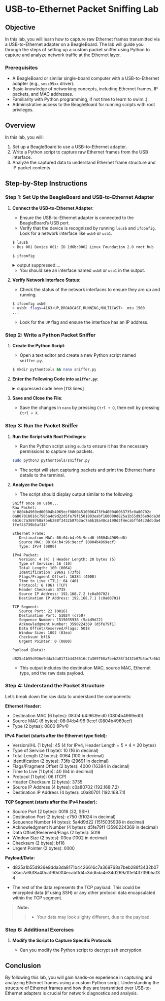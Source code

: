 
# USB-to-Ethernet Packet Sniffing Lab

## Objective

In this lab, you will learn how to capture raw Ethernet frames transmitted via a USB-to-Ethernet adapter on a BeagleBoard. The lab will guide you through the steps of setting up a custom packet sniffer using Python to capture and analyze network traffic at the Ethernet layer.

### Prerequisites

- A BeagleBoard or similar single-board computer with a USB-to-Ethernet adapter (e.g., `smsc95xx` driver).
- Basic knowledge of networking concepts, including Ethernet frames, IP packets, and MAC addresses.
- Familiarity with Python programming, if not time to learn to swim :).
- Administrative access to the BeagleBoard for running scripts with root privileges.

## Overview

In this lab, you will:

1. Set up a BeagleBoard to use a USB-to-Ethernet adapter.
2. Write a Python script to capture raw Ethernet frames from the USB interface.
3. Analyze the captured data to understand Ethernet frame structure and IP packet contents.

## Step-by-Step Instructions

### Step 1: Set Up the BeagleBoard and USB-to-Ethernet Adapter

1. **Connect the USB-to-Ethernet Adapter**:

   - Ensure the USB-to-Ethernet adapter is connected to the BeagleBoard’s USB port.
   - Verify that the device is recognized by running `lsusb` and `ifconfig`. Look for a network interface like `usb0` or `usb1`.

   ```bash
   $ lsusb
   > Bus 001 Device 001: ID 1d6b:0002 Linux Foundation 2.0 root hub
   ```
   ```
   $ ifconfig
   ```
   <details>
   <summary>output suppressed:...</summary>

   ```bash 
   eth0: flags=-28669<UP,BROADCAST,MULTICAST,DYNAMIC>  mtu 1500
        ether 08:04:b4:96:9e:cd  txqueuelen 1000  (Ethernet)
        RX packets 0  bytes 0 (0.0 B)
        RX errors 0  dropped 0  overruns 0  frame 0
        TX packets 0  bytes 0 (0.0 B)
        TX errors 0  dropped 0 overruns 0  carrier 0  collisions 0
        device interrupt 55

   lo: flags=73<UP,LOOPBACK,RUNNING>  mtu 65536
        inet 127.0.0.1  netmask 255.0.0.0
        inet6 ::1  prefixlen 128  scopeid 0x10<host>
        loop  txqueuelen 1000  (Local Loopback)
        RX packets 896492  bytes 60066960 (57.2 MiB)
        RX errors 0  dropped 0  overruns 0  frame 0
        TX packets 896492  bytes 60066960 (57.2 MiB)
        TX errors 0  dropped 0 overruns 0  carrier 0  collisions 0

   usb0: flags=4163<UP,BROADCAST,RUNNING,MULTICAST>  mtu 1500
        inet 192.168.7.2  netmask 255.255.255.0  broadcast 192.168.7.255
        inet6 fe80::a04:b4ff:fe96:9ecf  prefixlen 64  scopeid 0x20<link>
        ether 08:04:b4:96:9e:cf  txqueuelen 1000  (Ethernet)
        RX packets 21471  bytes 2485427 (2.3 MiB)
        RX errors 0  dropped 0  overruns 0  frame 0
        TX packets 13715  bytes 3046408 (2.9 MiB)
        TX errors 0  dropped 0 overruns 0  carrier 0  collisions 0

   usb1: flags=4099<UP,BROADCAST,MULTICAST>  mtu 1500
        inet 192.168.6.2  netmask 255.255.255.0  broadcast 192.168.6.255
        ether 08:04:b4:96:9e:d3  txqueuelen 1000  (Ethernet)
        RX packets 0  bytes 0 (0.0 B)
        RX errors 0  dropped 0  overruns 0  frame 0
        TX packets 0  bytes 0 (0.0 B)
        TX errors 0  dropped 0 overruns 0  carrier 0  collisions 0
   ```

   </details>

   - You should see an interface named `usb0` or `usb1` in the output.

2. **Verify Network Interface Status**:

   - Check the status of the network interfaces to ensure they are up and running.

   ```bash
   $ ifconfig usb0
   > usb0: flags=4163<UP,BROADCAST,RUNNING,MULTICAST>  mtu 1500
   ...
   ```

   - Look for the `UP` flag and ensure the interface has an IP address.

### Step 2: Write a Python Packet Sniffer

1. **Create the Python Script**:

   - Open a text editor and create a new Python script named `sniffer.py`.

   ```bash
   $ mkdir pythontools && nano sniffer.py
   ```

2. **Enter the Following Code into `sniffer.py`**:

   <details>
   <summary>suppressed code here [113 lines]</summary>

   ```python
   import socket
   import struct
   import binascii

   def mac_addr(mac_bytes):
      """Convert a MAC address to a readable/printable string format."""
      return ':'.join('%02x' % b for b in mac_bytes)

   def eth_type_to_str(eth_type_bytes):
      """Convert an Ethernet type to a readable string."""
      eth_type = struct.unpack('!H', eth_type_bytes)[0]
      if eth_type == 0x0800:
         return 'IPv4'
      elif eth_type == 0x0806:
         return 'ARP'
      elif eth_type == 0x86DD:
         return 'IPv6'
      else:
         return f'Other (0x{eth_type:04x})'

   def main():
      # Create a raw socket and bind it to the interface
      sock = socket.socket(socket.AF_PACKET, socket.SOCK_RAW, socket.ntohs(0x0003))
      sock.bind(('usb0', 0))  # Replace 'usb0' with your interface name

      print("Sniff once on usb0...")

      # Receive raw packets from the socket
      raw_packet, _ = sock.recvfrom(65535)
      print("Raw Packet:", binascii.hexlify(raw_packet))

      # Unpack Ethernet header (first 14 bytes)
      dest_mac = raw_packet[0:6]
      src_mac = raw_packet[6:12]
      eth_type_bytes = raw_packet[12:14]

      # Display Ethernet frame
      print("\nEthernet Frame:")
      print(f"  Destination MAC: {mac_addr(dest_mac)} ({binascii.hexlify(dest_mac).decode('utf-8')})")
      print(f"  Source MAC: {mac_addr(src_mac)} ({binascii.hexlify(src_mac).decode('utf-8')})")
      print(f"  Type: {eth_type_to_str(eth_type_bytes)} ({binascii.hexlify(eth_type_bytes).decode('utf-8')})")

      # Check if the packet is IPv4 (eth_type is 0x0800)
      if eth_type_to_str(eth_type_bytes) == 'IPv4':
         # Unpack IP header (next 20 bytes)
         ip_header = struct.unpack('!BBHHHBBH4s4s', raw_packet[14:34])
         version_ihl = ip_header[0]
         tos = ip_header[1]
         total_length = ip_header[2]
         identification = ip_header[3]
         flags_offset = ip_header[4]
         ttl = ip_header[5]
         protocol = ip_header[6]
         checksum = ip_header[7]
         src_ip = socket.inet_ntoa(ip_header[8])
         dest_ip = socket.inet_ntoa(ip_header[9])

         print(f"\nIPv4 Packet:")
         print(f"  Version: {version_ihl >> 4} ({(version_ihl >> 4):x}) | Header Length: {(version_ihl & 15) * 4} bytes ({version_ihl & 15})")
         print(f"  Type of Service: {tos} ({tos:02x})")
         print(f"  Total Length: {total_length} ({total_length:04x})")
         print(f"  Identification: {identification} ({identification:04x})")
         print(f"  Flags/Fragment Offset: {flags_offset} ({flags_offset:04x})")
         print(f"  Time to Live (TTL): {ttl} ({ttl:02x})")
         print(f"  Protocol: {protocol} ({protocol:02x}) (TCP)")
         print(f"  Header Checksum: {checksum:04x}")
         print(f"  Source IP Address: {src_ip} ({binascii.hexlify(ip_header[8]).decode('utf-8')})")
         print(f"  Destination IP Address: {dest_ip} ({binascii.hexlify(ip_header[9]).decode('utf-8')})")

         # Check if the packet is TCP (protocol is 6)
         if protocol == 6:
               # Unpack TCP header (next 20 bytes after the IP header)
               tcp_header = struct.unpack('!HHLLHHHH', raw_packet[34:54])
               src_port = tcp_header[0]
               dest_port = tcp_header[1]
               seq_num = tcp_header[2]
               ack_num = tcp_header[3]
               data_offset_flags = tcp_header[4]
               window = tcp_header[5]
               tcp_checksum = tcp_header[6]
               urg_ptr = tcp_header[7]

               print(f"\nTCP Segment:")
               print(f"  Source Port: {src_port} ({src_port:04x})")
               print(f"  Destination Port: {dest_port} ({dest_port:04x})")
               print(f"  Sequence Number: {seq_num} ({seq_num:08x})")
               print(f"  Acknowledgment Number: {ack_num} ({ack_num:08x})")
               print(f"  Data Offset/Reserved/Flags: {data_offset_flags:04x}")
               print(f"  Window Size: {window} ({window:04x})")
               print(f"  Checksum: {tcp_checksum:04x}")
               print(f"  Urgent Pointer: {urg_ptr} ({urg_ptr:04x})")

               # Display payload (if any)
               payload_data = raw_packet[54:]
               print("\nPayload (Data):")
               print(binascii.hexlify(payload_data).decode('utf-8'))
         else:
               print("\nNon-TCP packet captured; this script only processes TCP packets.")
      else:
         print("\nNon-IPv4 packet captured; this script only processes IPv4 packets.")

   if __name__ == "__main__":
      main()
   ```
   </details>

3. **Save and Close the File**:

   - Save the changes in `nano` by pressing `Ctrl + O`, then exit by pressing `Ctrl + X`.

### Step 3: Run the Packet Sniffer

1. **Run the Script with Root Privileges**:

   - Run the Python script using `sudo` to ensure it has the necessary permissions to capture raw packets.

   ```bash
   sudo python3 pythontools/sniffer.py
   ```

   - The script will start capturing packets and print the Ethernet frame details to the terminal.

2. **Analyze the Output**:

   - The script should display output similar to the following:

   ```plaintext
   Sniff once on usb0...
   Raw Packet:  b'0804b4969ed00804b4969ecf08004510006473fb400040063735c0a80702c
   0a807010016c7505a4d9d22d5fe79f1501803eabf160000d825a1b55d936e9dda3da8171b442
   6616c7a369768a7beb288f3432b07b3ac7a6b18a40ca190d3f4ecabffd4c3ddbda4e34d269a1
   ffef43739b5af34'

   Ethernet Frame:
      Destination MAC: 08:04:b4:96:9e:d0 (0804b4969ed0)
      Source MAC: 08:04:b4:96:9e:cf (0804b4969ecf)
      Type: IPv4 (0800)

   IPv4 Packet:
      Version: 4 (4) | Header Length: 20 bytes (5)
      Type of Service: 16 (10)
      Total Length: 100 (0064)
      Identification: 29691 (73fb)
      Flags/Fragment Offset: 16384 (4000)
      Time to Live (TTL): 64 (40)
      Protocol: 6 (06) (TCP)
      Header Checksum: 3735
      Source IP Address: 192.168.7.2 (c0a80702)
      Destination IP Address: 192.168.7.1 (c0a80701)

   TCP Segment:
      Source Port: 22 (0016)
      Destination Port: 51024 (c750)
      Sequence Number: 1515035938 (5a4d9d22)
      Acknowledgment Number: 3590224369 (d5fe79f1)
      Data Offset/Reserved/Flags: 5018
      Window Size: 1002 (03ea)
      Checksum: bf16
      Urgent Pointer: 0 (0000)

   Payload (Data):
      d825a1b55d936e9dda3da8171b4426616c7a369768a7beb288f3432b07b3ac7a6b18a40ca190d3f4ecabffd4c3ddbda4e34d269a1ffef43739b5af34   
   ```

   - This output includes the destination MAC, source MAC, Ethernet type, and the raw data payload.

### Step 4: Understand the Packet Structure

Let’s break down the raw data to understand the components:

**Ethernet Header:**
- Destination MAC (6 bytes): 08:04:b4:96:9e:d0 (0804b4969ed0)
- Source MAC (6 bytes): 08:04:b4:96:9e:cf (0804b4969ecf)
- Type (2 bytes): 0800 (IPv4)

**IPv4 Packet (starts after the Ethernet type field):**
- Version/IHL (1 byte): 45 (4 for IPv4, Header Length = 5 * 4 = 20 bytes)
- Type of Service (1 byte): 10 (16 in decimal)
- Total Length (2 bytes): 0064 (100 in decimal)
- Identification (2 bytes): 73fb (29691 in decimal)
- Flags/Fragment Offset (2 bytes): 4000 (16384 in decimal)
- Time to Live (1 byte): 40 (64 in decimal)
- Protocol (1 byte): 06 (TCP)
- Header Checksum (2 bytes): 3735
- Source IP Address (4 bytes): c0a80702 (192.168.7.2)
- Destination IP Address (4 bytes): c0a80701 (192.168.7.1)

**TCP Segment (starts after the IPv4 header):**
- Source Port (2 bytes): 0016 (22, SSH)
- Destination Port (2 bytes): c750 (51024 in decimal)
- Sequence Number (4 bytes): 5a4d9d22 (1515035938 in decimal)
- Acknowledgment Number (4 bytes): d5fe79f1 (3590224369 in decimal)
- Data Offset/Reserved/Flags (2 bytes): 5018
- Window Size (2 bytes): 03ea (1002 in decimal)
- Checksum (2 bytes): bf16
- Urgent Pointer (2 bytes): 0000

**Payload/Data:**
- d825a1b55d936e9dda3da8171b4426616c7a369768a7beb288f3432b07b3ac7a6b18a40ca190d3f4ecabffd4c3ddbda4e34d269a1ffef43739b5af34

- The rest of the data represents the TCP payload. This could be encrypted data (if using SSH) or any other protocol data encapsulated within the TCP segment.

> **Note:**
>> - Your data may look slighty different, due to the payload.

### Step 6: Additional Exercises

1. **Modify the Script to Capture Specific Protocols**:

   - Can you modify the Python script to decrypt ssh encryption

## Conclusion

By following this lab, you will gain hands-on experience in capturing and analyzing Ethernet frames using a custom Python script. Understanding the structure of Ethernet frames and how they are transmitted over USB-to-Ethernet adapters is crucial for network diagnostics and analysis.